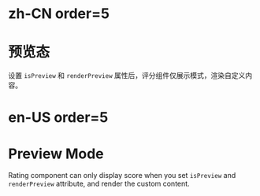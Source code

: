 # zh-CN order=5

# 预览态

设置 `isPreview` 和 `renderPreview` 属性后，评分组件仅展示模式，渲染自定义内容。

# en-US order=5

# Preview Mode

Rating component can only display score when you set `isPreview` and `renderPreview` attribute, and render the custom content.
